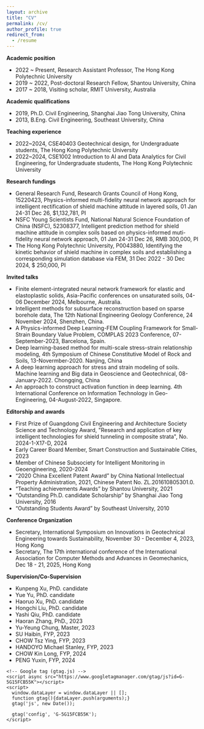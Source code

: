 ```yaml
---
layout: archive
title: "CV"
permalink: /cv/
author_profile: true
redirect_from:
  - /resume
---
```


**Academic position**
* 2022 ~ Present, Research Assistant Professor, The Hong Kong Polytechnic University
* 2019 ~ 2022, Post-doctoral Research Fellow, Shantou University, China
* 2017 ~ 2018, Visiting scholar, RMIT University, Australia

**Academic qualifications**
* 2019, Ph.D. Civil Engineering, Shanghai Jiao Tong University, China
* 2013, B.Eng. Civil Engineering, Southeast University, China
  
**Teaching experience**
* 2022~2024, CSE40403 Geotechnical design, for Undergraduate students, The Hong Kong Polytechnic University
* 2022~2024, CSE1002 Introduction to AI and Data Analytics for Civil Engineering, for Undergraduate students, The Hong Kong Polytechnic University

**Research fundings**
* General Research Fund, Research Grants Council of Hong Kong, 15220423, Physics-informed multi-fidelity neural network approach for intelligent rectification of shield machine attitude in layered soils, 01 Jan 24-31 Dec 26, $1,132,781, PI
* NSFC Young Scientists Fund, National Natural Science Foundation of China (NSFC), 52308377, Intelligent prediction method for shield machine attitude in complex soils based on physics-informed muti-fidelity neural network approach, 01 Jan 24-31 Dec 26, RMB 300,000, PI
* The Hong Kong Polytechnic University, P0043880, Identifying the kinetic behavior of shield machine in complex soils and establishing a corresponding simulation database via FEM, 31 Dec 2022 - 30 Dec 2024, $ 250,000, PI
  
**Invited talks**
* Finite element-integrated neural network framework for elastic and elastoplastic solids, Asia-Pacific conferences on unsaturated soils, 04-06 December 2024, Melbourne, Australia.
* Intelligent methods for subsurface reconstruction based on sparse borehole data, The 12th National Engineering Geology Conference, 24 November 2024, Shenzhen, China.
* A Physics-informed Deep Learning-FEM Coupling Framework for Small-Strain Boundary Value Problem, COMPLAS 2023 Conference, 07-September-2023, Barcelona, Spain.
* Deep learning-based method for multi-scale stress-strain relationship modeling, 4th Symposium of Chinese Constitutive Model of Rock and Soils, 13-Novermber-2020. Nanjing, China
* A deep learning approach for stress and strain modeling of soils. Machine learning and Big data in Geoscience and Geotechnical, 08-January-2022. Chongqing, China
* An approach to construct activation function in deep learning. 4th International Conference on Information Technology in Geo-Engineering, 04-August-2022, Singapore.
  
**Editorship and awards**
* First Prize of Guangdong Civil Engineering and Architecture Society Science and Technology Award, "Research and application of key intelligent technologies for shield tunneling in composite strata", No. 2024-1-X17-D, 2024
* Early Career Board Member, Smart Construction and Sustainable Cities, 2023
* Member of Chinese Subsociety for Intelligent Monitoring in Geoengineering, 2020-2024
* “2020 China Excellent Patent Award” by China National Intellectual Property Administration, 2021, Chinese Patent No. ZL.201610805301.0.
* “Teaching achievements Awards” by Shantou University, 2021
* “Outstanding Ph.D. candidate Scholarship” by Shanghai Jiao Tong University, 2016 
* “Outstanding Students Award” by Southeast University, 2010
  
**Conference Organization**
* Secretary, International Symposium on Innovations in Geotechnical Engineering towards Sustainability, November 30 - December 4, 2023, Hong Kong
* Secretary, The 17th international conference of the International Association for Computer Methods and Advances in Geomechanics, Dec 18 - 21, 2025, Hong Kong

**Supervision/Co-Supervision**
* Kunpeng Xu, PhD. candidate
* Yue Yu, PhD. candidate
* Haoruo Xu, PhD. candidate 
* Hongchi Liu, PhD. candidate 
* Yashi Qiu, PhD. candidate
* Haoran Zhang, PhD., 2023
* Yu-Yeung Chung, Master, 2023
* SU Haibin, FYP, 2023
* CHOW Tsz Ying, FYP, 2023
* HANDOYO Michael Stanley, FYP, 2023
* CHOW Kin Long, FYP, 2024
* PENG Yuxin, FYP, 2024


<html lang="en">
<head>
    <meta charset="UTF-8">
    <meta name="viewport" content="width=device-width, initial-scale=1.0">
    <title>CV</title>    
    
    <!-- Google tag (gtag.js) -->
    <script async src="https://www.googletagmanager.com/gtag/js?id=G-5G15FCB55K"></script>
    <script>
      window.dataLayer = window.dataLayer || [];
      function gtag(){dataLayer.push(arguments);}
      gtag('js', new Date());

      gtag('config', 'G-5G15FCB55K');
    </script>
</head>
<body>
    <!-- Your Markdown Content Goes Here -->
</body>
</html>
